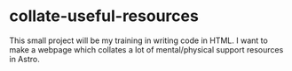# collate-useful-resources
This small project will be my training in writing code in HTML. I want to make a webpage which collates a lot of mental/physical support resources in Astro.
